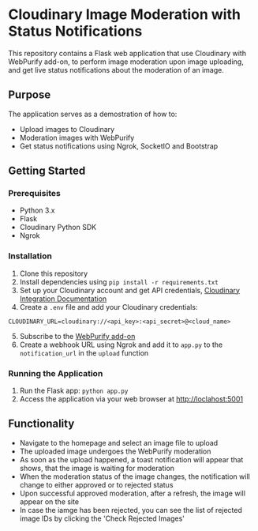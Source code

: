 # Cloudinary Image Moderation with Status Notifications

This repository contains a Flask web application that use Cloudinary with WebPurify add-on, to perform image moderation upon image uploading, and get live status notifications about the moderation of an image.

## Purpose

The application serves as a demostration of how to:
- Upload images to Cloudinary
- Moderation images with WebPurify
- Get status notifications using Ngrok, SocketIO and Bootstrap

## Getting Started

### Prerequisites

- Python 3.x
- Flask
- Cloudinary Python SDK
- Ngrok

### Installation

1. Clone this repository
2. Install dependencies using `pip install -r requirements.txt`
3. Set up your Cloudinary account and get API credentials, [Cloudinary Integration Documentation](https://cloudinary.com/documentation/how_to_integrate_cloudinary#landingpage)
4. Create a `.env` file and add your Cloudinary credentials:
```
CLOUDINARY_URL=cloudinary://<api_key>:<api_secret>@<cloud_name>
```
5. Subscribe to the [WebPurify add-on](https://cloudinary.com/addons#webpurify)
6. Create a webhook URL using Ngrok and add it to `app.py` to the `notification_url` in the `upload` function

### Running the Application

1. Run the Flask app: `python app.py`
2. Access the application via your web browser at [http://loclahost:5001](http://localhost:5001)

## Functionality

- Navigate to the homepage and select an image file to upload
- The uploaded image undergoes the WebPurify moderation
- As soon as the upload happened, a toast notification will appear that shows, that the image is waiting for moderation
- When the moderation status of the image changes, the notification will change to either approved or to rejected status
- Upon successful approved moderation, after a refresh, the image will appear on the site
- In case the iamge has been rejected, you can see the list of rejected image IDs by clicking the 'Check Rejected Images'
